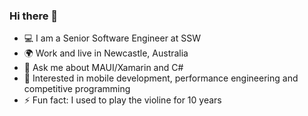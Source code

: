 ### Hi there 👋
- 💻 I am a Senior Software Engineer at SSW
- 🌍 Work and live in Newcastle, Australia
- 💬 Ask me about MAUI/Xamarin and C#
- 🌱 Interested in mobile development, performance engineering and competitive programming
- ⚡ Fun fact: I used to play the violine for 10 years
